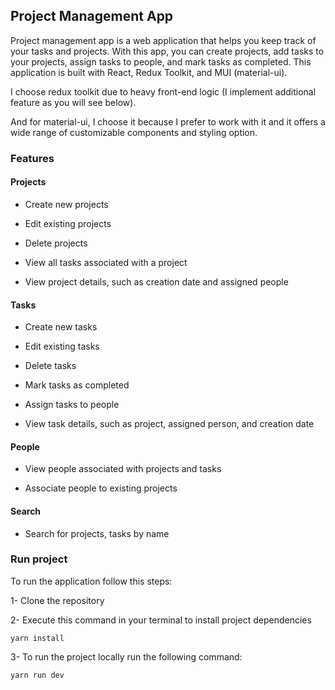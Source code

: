 ## Project Management App


Project management app is a web application that helps you keep track of your tasks and projects. With this app, you can create projects, add tasks to your projects, assign tasks to people, and mark tasks as completed. This application is built with React, Redux Toolkit, and MUI (material-ui).

I choose redux toolkit due to heavy front-end logic (I implement additional feature as you will see below).

And for material-ui, I choose it because I prefer to work with it and it offers a wide range of customizable components and styling option.


### Features

#### Projects

* Create new projects

* Edit existing projects

* Delete projects

* View all tasks associated with a project

* View project details, such as creation date and assigned people

#### Tasks

* Create new tasks

* Edit existing tasks

* Delete tasks

* Mark tasks as completed

* Assign tasks to people

* View task details, such as project, assigned person, and creation date

#### People

* View people associated with projects and tasks

* Associate people to existing projects

#### Search

* Search for projects, tasks by name

### Run project

To run the application follow this steps:

1- Clone the repository

2- Execute this command in your terminal to install project dependencies

`yarn install`

3- To run the project locally run the following command:

`yarn run dev`

